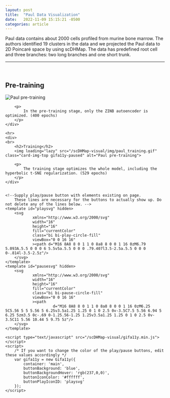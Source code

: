 ```yaml
---
layout: post
title:  "Paul Data Visualization"
date:   2022-11-09 15:15:21 -0500
categories: article
---
```



<!-- For more information about the gif play/pause button library (gifa11y) being used,
	please see https://github.com/adamchaboryk/gifa11y -->

<!-- html elements can be inserted anywhere (before main, in main, after main) -->
<!-- However, if you want any gifs with a play/pause button, they must go after <main class="container"> -->
Paul data contains about 2000 cells profiled from murine bone marrow. 
The authors identified 19 clusters in the data and we projected the Paul data to 2D Poincaré space by using scDHMap. 
The data has predefined root cell and three branches: two long branches and one short trunk.

---
<main class="container">
	<br>
	<div>
		<h2>Pre-training</h2>
		<img loading="lazy" src="/scDHMap-visual/img/paul_pre_training.gif" class="card-img-top gifa11y-paused" alt="Paul pre-training">

		<p>
			In the pre-training stage, only the ZINB autoencoder is optimized. (400 epochs)
		</p>
	</div>
	
	<hr>
	<div>
	<br>
		<h2>Training</h2>
		<img loading="lazy" src="/scDHMap-visual/img/paul_training.gif" class="card-img-top gifa11y-paused" alt="Paul pre-training">

		<p>
			The training stage optimizes the whole model, including the hyperbolic t-SNE regularization. (529 epochs)
		</p>
	</div>


	<!--Supply play/pause button with elements existing on page. 
		These lines are necessary for the buttons to actually show up. Do not delete any of the lines below. -->
	<template id="playsvg" hidden>
		<svg
				xmlns="http://www.w3.org/2000/svg"
				width="16"
				height="16"
				fill="currentColor"
				class="bi bi-play-circle-fill"
				viewBox="0 0 16 16"
				><path d="M16 8A8 8 0 1 1 0 8a8 8 0 0 1 16 0zM6.79 5.093A.5.5 0 0 0 6 5.5v5a.5.5 0 0 0 .79.407l3.5-2.5a.5.5 0 0 0 0-.814l-3.5-2.5z"/>
		</svg>
	</template>
	<template id="pausesvg" hidden>
		<svg
				xmlns="http://www.w3.org/2000/svg"
				width="16"
				height="16"
				fill="currentColor"
				class="bi bi-pause-circle-fill"
				viewBox="0 0 16 16"
				><path
						 d="M16 8A8 8 0 1 1 0 8a8 8 0 0 1 16 0zM6.25 5C5.56 5 5 5.56 5 6.25v3.5a1.25 1.25 0 1 0 2.5 0v-3.5C7.5 5.56 6.94 5 6.25 5zm3.5 0c-.69 0-1.25.56-1.25 1.25v3.5a1.25 1.25 0 1 0 2.5 0v-3.5C11 5.56 10.44 5 9.75 5z"/>
		</svg>
	</template>

	<script type="text/javascript" src="/scDHMap-visual/gifa11y.min.js"></script>
	<script>
		/* If you want to change the color of the play/pause buttons, edit these values accordingly */
		var gifa11y = new Gifa11y({
			container: 'main',
			buttonBackground: 'blue',
			buttonBackgroundHover: 'rgb(237,0,0)',
			buttonIconColor: '#ffffff',
			buttonPlayIconID: 'playsvg'
		});
	</script>
</main>

